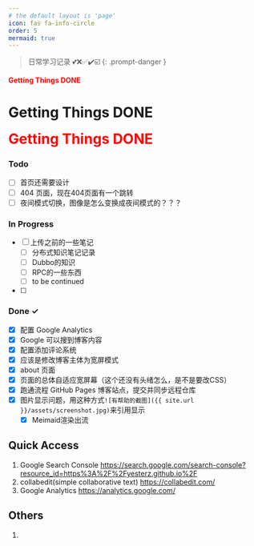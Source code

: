 ```yaml
---
# the default layout is 'page'
icon: fas fa-info-circle
order: 5
mermaid: true
---
```


> 日常学习记录 💕❌✅✔️☑️
{: .prompt-danger }


<font color='red' style='font-weight:bold'>Getting Things DONE</font>

<h1 color='red' style='font-weight:bold'>Getting Things DONE</h1>


<span style="font-size: 2em; color: red; font-weight: bold;">Getting Things DONE</span>


### Todo

- [ ] 首页还需要设计
- [ ] 404 页面，现在404页面有一个跳转
- [ ] 夜间模式切换，图像是怎么变换成夜间模式的？？？

### In Progress

- [ ] 上传之前的一些笔记
  - [ ] 分布式知识笔记记录
  - [ ] Dubbo的知识
  - [ ] RPC的一些东西
  - [ ] to be continued
- [ ] 
        
### Done ✓

- [x] 配置 Google Analytics 
- [x] Google 可以搜到博客内容
- [x] 配置添加评论系统
- [x] 应该是修改博客主体为宽屏模式
- [x] about 页面
- [x] 页面的总体自适应宽屏幕（这个还没有头绪怎么，是不是要改CSS）
- [x] 跑通流程 GitHub Pages 博客站点，提交并同步远程仓库
- [x] 图片显示问题，用这种方式`![有帮助的截图]({{ site.url }}/assets/screenshot.jpg)`来引用显示
  + [x] Meimaid渲染出流

## Quick Access

1. Google Search Console <https://search.google.com/search-console?resource_id=https%3A%2F%2Fyesterz.github.io%2F>
2. collabedit(simple collaborative text) <https://collabedit.com/>
3. Google Analytics <https://analytics.google.com/>

## Others
1. 